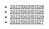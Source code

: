 - [20221003151328](/zet/20221003151328/README.md)
- [20221003151326](/zet/20221003151326/README.md)
- [20221003151329](/zet/20221003151329/README.md)
- [20221003151327](/zet/20221003151327/README.md)
